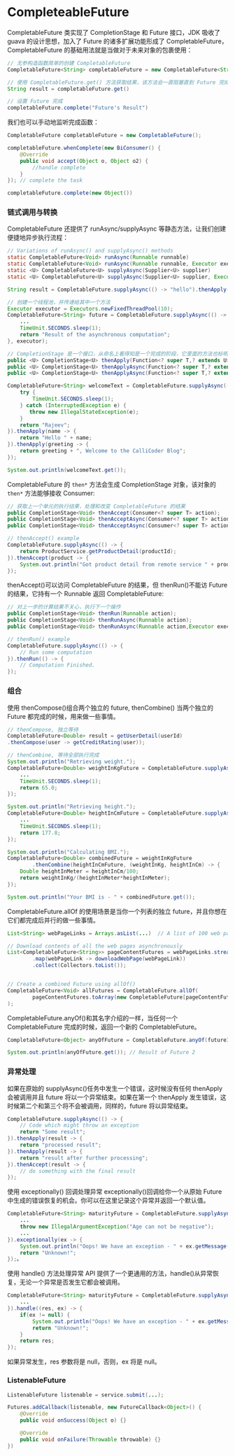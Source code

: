 # CompleteableFuture

CompletableFuture 类实现了 CompletionStage 和 Future 接口，JDK 吸收了 guava 的设计思想，加入了 Future 的诸多扩展功能形成了 CompletableFuture，CompletableFuture 的基础用法就是当做对于未来对象的包裹使用：

```java
// 无参构造函数简单的创建 CompletableFuture
CompletableFuture<String> completableFuture = new CompletableFuture<String>();

// 使用 CompletableFuture.get() 方法获取结果，该方法会一直阻塞直到 Future 完成
String result = completableFuture.get()

// 设置 Future 完成
completableFuture.complete("Future's Result")
```

我们也可以手动地监听完成函数：

```java
CompletableFuture completableFuture = new CompletableFuture();

completableFuture.whenComplete(new BiConsumer() {
    @Override
    public void accept(Object o, Object o2) {
        //handle complete
    }
}); // complete the task

completableFuture.complete(new Object())
```

### 链式调用与转换

CompletableFuture 还提供了 runAsync/supplyAsync 等静态方法，让我们创建便捷地异步执行流程：

```java
// Variations of runAsync() and supplyAsync() methods
static CompletableFuture<Void> runAsync(Runnable runnable)
static CompletableFuture<Void> runAsync(Runnable runnable, Executor executor)
static <U> CompletableFuture<U> supplyAsync(Supplier<U> supplier)
static <U> CompletableFuture<U> supplyAsync(Supplier<U> supplier, Executor executor)

String result = CompletableFuture.supplyAsync(() -> "hello").thenApply(s -> s + " world").join();

// 创建一个线程池，并传递给其中一个方法
Executor executor = Executors.newFixedThreadPool(10);
CompletableFuture<String> future = CompletableFuture.supplyAsync(() -> {
    ...
    TimeUnit.SECONDS.sleep(1);
    return "Result of the asynchronous computation";
}, executor);
```

```java
// CompletionStage 是一个接口，从命名上看得知是一个完成的阶段，它里面的方法也标明是在某个运行阶段得到了结果之后要做的事情。
public <U> CompletionStage<U> thenApply(Function<? super T,? extends U> fn);
public <U> CompletionStage<U> thenApplyAsync(Function<? super T,? extends U> fn);
public <U> CompletionStage<U> thenApplyAsync(Function<? super T,? extends U> fn,Executor executor);

CompletableFuture<String> welcomeText = CompletableFuture.supplyAsync(() -> {
    try {
        TimeUnit.SECONDS.sleep(1);
    } catch (InterruptedException e) {
       throw new IllegalStateException(e);
    }
    return "Rajeev";
}).thenApply(name -> {
    return "Hello " + name;
}).thenApply(greeting -> {
    return greeting + ", Welcome to the CalliCoder Blog";
});

System.out.println(welcomeText.get());
```

CompletableFuture 的 `then*` 方法会生成 CompletionStage 对象，该对象的 `then*` 方法能够接收 Consumer:

```java
// 获取上一个单元的执行结果，处理和改变 CompletableFuture 的结果
public CompletionStage<Void> thenAccept(Consumer<? super T> action);
public CompletionStage<Void> thenAcceptAsync(Consumer<? super T> action);
public CompletionStage<Void> thenAcceptAsync(Consumer<? super T> action,Executor executor);

// thenAccept() example
CompletableFuture.supplyAsync(() -> {
	return ProductService.getProductDetail(productId);
}).thenAccept(product -> {
	System.out.println("Got product detail from remote service " + product.getName())
});
```

thenAccept()可以访问 CompletableFuture 的结果，但 thenRun()不能访 Future 的结果，它持有一个 Runnable 返回 CompletableFuture:

```java
// 对上一步的计算结果不关心，执行下一个操作
public CompletionStage<Void> thenRun(Runnable action);
public CompletionStage<Void> thenRunAsync(Runnable action);
public CompletionStage<Void> thenRunAsync(Runnable action,Executor executor);

// thenRun() example
CompletableFuture.supplyAsync(() -> {
    // Run some computation
}).thenRun(() -> {
    // Computation Finished.
});
```

### 组合

使用 thenCompose()组合两个独立的 future, thenCombine() 当两个独立的 Future 都完成的时候，用来做一些事情。

```java
// thenCompose, 独立等待
CompletableFuture<Double> result = getUserDetail(userId)
.thenCompose(user -> getCreditRating(user));

// thenCombine, 等待全部执行完成
System.out.println("Retrieving weight.");
CompletableFuture<Double> weightInKgFuture = CompletableFuture.supplyAsync(() -> {
    ...
    TimeUnit.SECONDS.sleep(1);
    return 65.0;
});

System.out.println("Retrieving height.");
CompletableFuture<Double> heightInCmFuture = CompletableFuture.supplyAsync(() -> {
    ...
    TimeUnit.SECONDS.sleep(1);
    return 177.8;
});

System.out.println("Calculating BMI.");
CompletableFuture<Double> combinedFuture = weightInKgFuture
        .thenCombine(heightInCmFuture, (weightInKg, heightInCm) -> {
    Double heightInMeter = heightInCm/100;
    return weightInKg/(heightInMeter*heightInMeter);
});

System.out.println("Your BMI is - " + combinedFuture.get());
```

CompletableFuture.allOf 的使用场景是当你一个列表的独立 future，并且你想在它们都完成后并行的做一些事情。

```java
List<String> webPageLinks = Arrays.asList(...)	// A list of 100 web page links

// Download contents of all the web pages asynchronously
List<CompletableFuture<String>> pageContentFutures = webPageLinks.stream()
        .map(webPageLink -> downloadWebPage(webPageLink))
        .collect(Collectors.toList());


// Create a combined Future using allOf()
CompletableFuture<Void> allFutures = CompletableFuture.allOf(
        pageContentFutures.toArray(new CompletableFuture[pageContentFutures.size()])
);
```

CompletableFuture.anyOf()和其名字介绍的一样，当任何一个 CompletableFuture 完成的时候，返回一个新的 CompletableFuture。

```java
CompletableFuture<Object> anyOfFuture = CompletableFuture.anyOf(future1, future2, future3);

System.out.println(anyOfFuture.get()); // Result of Future 2
```

### 异常处理

如果在原始的 supplyAsync()任务中发生一个错误，这时候没有任何 thenApply 会被调用并且 future 将以一个异常结束。如果在第一个 thenApply 发生错误，这时候第二个和第三个将不会被调用，同样的，future 将以异常结束。

```java
CompletableFuture.supplyAsync(() -> {
	// Code which might throw an exception
	return "Some result";
}).thenApply(result -> {
	return "processed result";
}).thenApply(result -> {
	return "result after further processing";
}).thenAccept(result -> {
	// do something with the final result
});
```

使用 exceptionally() 回调处理异常 exceptionally()回调给你一个从原始 Future 中生成的错误恢复的机会。你可以在这里记录这个异常并返回一个默认值。

```java
CompletableFuture<String> maturityFuture = CompletableFuture.supplyAsync(() -> {
    ...
    throw new IllegalArgumentException("Age can not be negative");
    ...
}).exceptionally(ex -> {
    System.out.println("Oops! We have an exception - " + ex.getMessage());
    return "Unknown!";
});。
```

使用 handle() 方法处理异常 API 提供了一个更通用的方法，handle()从异常恢复，无论一个异常是否发生它都会被调用。

```java
CompletableFuture<String> maturityFuture = CompletableFuture.supplyAsync(() -> {
    ...
}).handle((res, ex) -> {
    if(ex != null) {
        System.out.println("Oops! We have an exception - " + ex.getMessage());
        return "Unknown!";
    }
    return res;
});
```

如果异常发生，res 参数将是 null，否则，ex 将是 null。

### ListenableFuture

```java
ListenableFuture listenable = service.submit(...);

Futures.addCallback(listenable, new FutureCallback<Object>() {
    @Override
    public void onSuccess(Object o) {}

    @Override
    public void onFailure(Throwable throwable) {}
})
```
